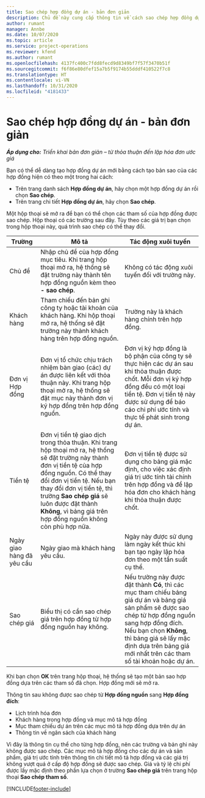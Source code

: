 ```yaml
---
title: Sao chép hợp đồng dự án - bản đơn giản
description: Chủ đề này cung cấp thông tin về cách sao chép hợp đồng dự án trong Project Operations.
author: rumant
manager: Annbe
ms.date: 10/07/2020
ms.topic: article
ms.service: project-operations
ms.reviewer: kfend
ms.author: rumant
ms.openlocfilehash: 4137fc400c7fdd8fecd9d8349bf7f57f3470b51f
ms.sourcegitcommit: f6f86e80dfef15a7b5f9174b55dddf410522f7c8
ms.translationtype: HT
ms.contentlocale: vi-VN
ms.lasthandoff: 10/31/2020
ms.locfileid: "4181433"
---
```

# <a name="copy-project-contracts---lite"></a>Sao chép hợp đồng dự án - bản đơn giản

_**Áp dụng cho:** Triển khai bản đơn giản – từ thỏa thuận đến lập hóa đơn ước giá_

Bạn có thể dễ dàng tạo hợp đồng dự án mới bằng cách tạo bản sao của các hợp đồng hiện có theo một trong hai cách: 

  - Trên trang danh sách **Hợp đồng dự án**, hãy chọn một hợp đồng dự án rồi chọn **Sao chép**.
  - Trên trang chi tiết **Hợp đồng dự án**, hãy chọn **Sao chép**.

Một hộp thoại sẽ mở ra để bạn có thể chọn các tham số của hợp đồng được sao chép. Hộp thoại có các trường sau đây. Tùy theo các giá trị bạn chọn trong hộp thoại này, quá trình sao chép có thể thay đổi.

| **Trường** | **Mô tả** | **Tác động xuôi tuyến** |
| --- | --- | --- |
| Chủ đề | Nhập chủ đề của hợp đồng mục tiêu. Khi trang hộp thoại mở ra, hệ thống sẽ đặt trường này thành tên hợp đồng nguồn kèm theo **- sao chép**. | Không có tác động xuôi tuyến đối với trường này. |
| Khách hàng | Tham chiếu đến bản ghi công ty hoặc tài khoản của khách hàng. Khi hộp thoại mở ra, hệ thống sẽ đặt trường này thành khách hàng trên hợp đồng nguồn. | Trường này là khách hàng chính trên hợp đồng. |
| Đơn vị Hợp đồng | Đơn vị tổ chức chịu trách nhiệm bàn giao (các) dự án được liên kết với thỏa thuận này. Khi trang hộp thoại mở ra, hệ thống sẽ đặt mục này thành đơn vị ký hợp đồng trên hợp đồng nguồn. | Đơn vị ký hợp đồng là bộ phận của công ty sẽ thực hiện các dự án sau khi thỏa thuận được chốt. Mỗi đơn vị ký hợp đồng đều có một loại tiền tệ. Đơn vị tiền tệ này được sử dụng để báo cáo chi phí ước tính và thực tế phát sinh trong dự án. |
| Tiền tệ | Đơn vị tiền tệ giao dịch trong thỏa thuận. Khi trang hộp thoại mở ra, hệ thống sẽ đặt trường này thành đơn vị tiền tệ của hợp đồng nguồn. Có thể thay đổi đơn vị tiền tệ. Nếu bạn thay đổi đơn vị tiền tệ, thì trường **Sao chép giá** sẽ luôn được đặt thành **Không**, vì bảng giá trên hợp đồng nguồn không còn phù hợp nữa. | Đơn vị tiền tệ được sử dụng cho bảng giá mặc định, cho việc xác định giá trị ước tính tài chính trên hợp đồng và để lập hóa đơn cho khách hàng khi thỏa thuận được chốt. |
| Ngày giao hàng đã yêu cầu | Ngày giao mà khách hàng yêu cầu. | Ngày này được sử dụng làm ngày kết thúc khi bạn tạo ngày lập hóa đơn theo một tần suất cụ thể. |
| Sao chép giá | Biểu thị có cần sao chép giá trên hợp đồng từ hợp đồng nguồn hay không. | Nếu trường này được đặt thành **Có**, thì các mục tham chiếu bảng giá dự án và bảng giá sản phẩm sẽ được sao chép từ hợp đồng nguồn sang hợp đồng đích. Nếu bạn chọn **Không**, thì bảng giá sẽ lấy mặc định dựa trên bảng giá mới nhất trên các tham số tài khoản hoặc dự án. |

Khi bạn chọn **OK** trên trang hộp thoại, hệ thống sẽ tạo một bản sao hợp đồng dựa trên các tham số đã chọn. Hợp đồng mới sẽ mở ra.

Thông tin sau không được sao chép từ **Hợp đồng nguồn** sang **Hợp đồng đích**:

  - Lịch trình hóa đơn
  - Khách hàng trong hợp đồng và mục mô tả hợp đồng
  - Mục tham chiếu dự án trên các mục mô tả hợp đồng dựa trên dự án
  - Thông tin về ngân sách của khách hàng

Vì đây là thông tin cụ thể cho từng hợp đồng, nên các trường và bản ghi này không được sao chép. Các mục mô tả hợp đồng cho các dự án và sản phẩm, giá trị ước tính trên thông tin chi tiết mô tả hợp đồng và các giá trị không vượt quá ở cấp độ hợp đồng sẽ được sao chép. Giá và tỷ lệ chi phí được lấy mặc định theo phần lựa chọn ở trường **Sao chép giá** trên trang hộp thoại **Sao chép tham số**.


[!INCLUDE[footer-include](../../includes/footer-banner.md)]